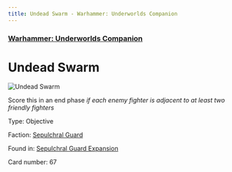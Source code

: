 ```yaml
---
title: Undead Swarm - Warhammer: Underworlds Companion
---
```


### [Warhammer: Underworlds Companion](https://guidokessels.github.io/wh-underworlds)

  

# Undead Swarm

![Undead Swarm](https://warhammerunderworlds.com/wp-content/uploads/sites/6/2017/12/067_ENG-Undead-Swarm.png)

Score this in an end phase <i>if each enemy fighter is adjacent to at least two friendly fighters</i>

Type: Objective

Faction: [Sepulchral Guard](https://guidokessels.github.io/wh-underworlds/factions/sepulchral-guard)

Found in: [Sepulchral Guard Expansion](https://guidokessels.github.io/wh-underworlds/locations/sepulchral-guard-expansion)

Card number: 67

